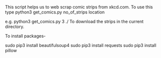 This script helps us to web scrap comic strips from xkcd.com.
To use this type python3 get_comics.py no_of_strips location

e.g. python3 get_comics.py 3 ./
To download the strips in the current directory.
 
 To install packages-

 sudo pip3 install beautifulsoup4
 sudo pip3 install requests
 sudo pip3 install pillow



